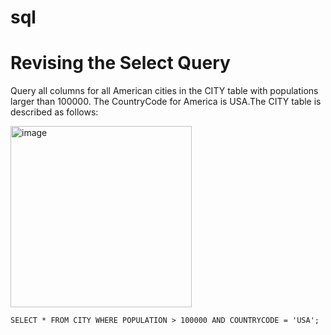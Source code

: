 # sql
# Revising the Select Query
Query all columns for all American cities in the CITY table with populations larger than 100000. The CountryCode for America is USA.The CITY table is described as follows: 

<img width="290" alt="image" src="https://user-images.githubusercontent.com/60659161/186940469-7ddc4f19-bd33-4737-b9e5-dac5cce2172c.png">

```
SELECT * FROM CITY WHERE POPULATION > 100000 AND COUNTRYCODE = 'USA'; 
```
